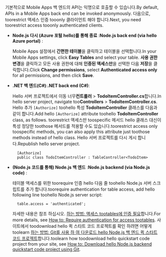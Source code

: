 
<span data-ttu-id="f15c1-101">기본적으로 Mobile Apps 백 엔드의 API는 익명으로 호출할 수 있습니다.</span><span class="sxs-lookup"><span data-stu-id="f15c1-101">By default, APIs in a Mobile Apps back end can be invoked anonymously.</span></span> <span data-ttu-id="f15c1-102">다음으로, toorestrict 액세스 인증 tooonly 클라이언트 해야 합니다.</span><span class="sxs-lookup"><span data-stu-id="f15c1-102">Next, you need toorestrict access tooonly authenticated clients.</span></span>  

* <span data-ttu-id="f15c1-103">**Node.js 다시 (Azure 포털 hello)를 통해 종료** :</span><span class="sxs-lookup"><span data-stu-id="f15c1-103">**Node.js back end (via hello Azure portal)** :</span></span>  

    <span data-ttu-id="f15c1-104">Mobile Apps 설정에서 **간편한 테이블**을 클릭하고 테이블을 선택합니다.</span><span class="sxs-lookup"><span data-stu-id="f15c1-104">In your Mobile Apps settings, click **Easy Tables** and select your table.</span></span> <span data-ttu-id="f15c1-105">**사용 권한 변경**을 클릭하고 모든 사용 권한에 대해 **인증된 액세스만**을 선택한 다음 **저장**을 클릭합니다.</span><span class="sxs-lookup"><span data-stu-id="f15c1-105">Click **Change permissions**, select **Authenticated access only** for all permissions, and then click **Save**.</span></span>
* <span data-ttu-id="f15c1-106">**.NET 백 엔드(C#)**:</span><span class="sxs-lookup"><span data-stu-id="f15c1-106">**.NET back end (C#)**:</span></span>  

    <span data-ttu-id="f15c1-107">Hello 서버 프로젝트에서 이동 너무**컨트롤러** > **TodoItemController.cs**합니다.</span><span class="sxs-lookup"><span data-stu-id="f15c1-107">In hello server project, navigate too**Controllers** > **TodoItemController.cs**.</span></span> <span data-ttu-id="f15c1-108">Hello 추가 `[Authorize]` toohello 특성 **TodoItemController** 클래스를 다음과 같이 합니다.</span><span class="sxs-lookup"><span data-stu-id="f15c1-108">Add hello `[Authorize]` attribute toohello **TodoItemController** class, as follows.</span></span> <span data-ttu-id="f15c1-109">toorestrict 액세스만 toospecific 메서드 hello 클래스 대신이 특성 정당한 toothose 메서드를 적용할 수도 있습니다.</span><span class="sxs-lookup"><span data-stu-id="f15c1-109">toorestrict access only toospecific methods, you can also apply this attribute just toothose methods instead of hello class.</span></span> <span data-ttu-id="f15c1-110">Hello 서버 프로젝트를 다시 게시 합니다.</span><span class="sxs-lookup"><span data-stu-id="f15c1-110">Republish hello server project.</span></span>

        [Authorize]
        public class TodoItemController : TableController<TodoItem>

* <span data-ttu-id="f15c1-111">**(Node.js 코드를 통해) Node.js 백 엔드** :</span><span class="sxs-lookup"><span data-stu-id="f15c1-111">**Node.js backend (via Node.js code)** :</span></span>  

    <span data-ttu-id="f15c1-112">테이블 액세스를 위한 toorequire 인증 hello 다음 줄 toohello Node.js 서버 스크립트를 추가 합니다.</span><span class="sxs-lookup"><span data-stu-id="f15c1-112">toorequire authentication for table access, add hello following line toohello Node.js server script:</span></span>

        table.access = 'authenticated';

    <span data-ttu-id="f15c1-113">자세한 내용은 참조 하십시오. [하는 방법: 액세스 tootables에 인증 필요](../articles/app-service-mobile/app-service-mobile-node-backend-how-to-use-server-sdk.md#howto-tables-auth)합니다.</span><span class="sxs-lookup"><span data-stu-id="f15c1-113">For more details, see [How to: Require authentication for access tootables](../articles/app-service-mobile/app-service-mobile-node-backend-how-to-use-server-sdk.md#howto-tables-auth).</span></span> <span data-ttu-id="f15c1-114">사이트에서 toodownload hello 퀵 스타트 코드 프로젝트를 확인 하려면 어떻게 toolearn [하는 방법: Git를 사용 하 여 다운로드 hello Node.js 백 엔드 퀵 스타트 코드 프로젝트](../articles/app-service-mobile/app-service-mobile-node-backend-how-to-use-server-sdk.md#download-quickstart)합니다.</span><span class="sxs-lookup"><span data-stu-id="f15c1-114">toolearn how toodownload hello quickstart code project from your site, see [How to: Download hello Node.js backend quickstart code project using Git](../articles/app-service-mobile/app-service-mobile-node-backend-how-to-use-server-sdk.md#download-quickstart).</span></span>
